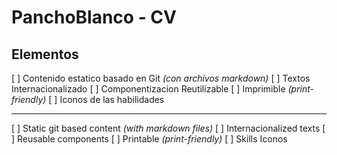 # PanchoBlanco - CV

## Elementos

[ ] Contenido estatico basado en Git _(con archivos markdown)_
[ ] Textos Internacionalizado
[ ] Componentizacion Reutilizable
[ ] Imprimible _(print-friendly)_
[ ] Iconos de las habilidades

---

[ ] Static git based content _(with markdown files)_
[ ] Internacionalized texts
[ ] Reusable components
[ ] Printable _(print-friendly)_
[ ] Skills Iconos
